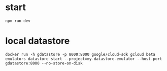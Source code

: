 # start

```
npm run dev
```



# local datastore

```
docker run -h gdatastore -p 8000:8000 google/cloud-sdk gcloud beta emulators datastore start --project=my-datastore-emulator --host-port gdatastore:8000 --no-store-on-disk
```